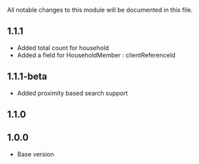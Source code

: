 All notable changes to this module will be documented in this file.

## 1.1.1

- Added total count for household
- Added a field for HouseholdMember : clientReferenceId

## 1.1.1-beta

- Added proximity based search support

## 1.1.0


## 1.0.0

- Base version

